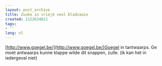 ```yaml
---
layout: post_archive
title: Zuuke in vriejd veul bladzaaie
created: 1122634821
tags:
- ''
lang: nl
---
```

[http://www.goegel.be/](http://www.goegel.be/)Goegel in tantwaarps. Ge moet antwaarps kunne klappe wilde dit snappen, zulle. (ik kan het in iedergeval niet)

